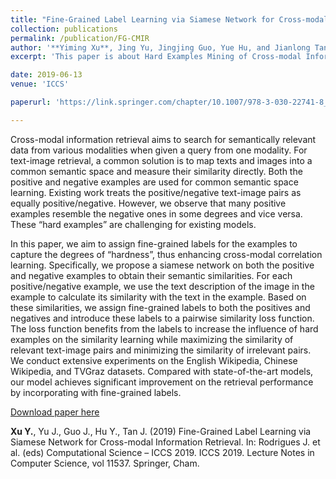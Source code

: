 ```yaml
---
title: "Fine-Grained Label Learning via Siamese Network for Cross-modal Information Retrieval"
collection: publications
permalink: /publication/FG-CMIR
author: '**Yiming Xu**, Jing Yu, Jingjing Guo, Yue Hu, and Jianlong Tan'
excerpt: 'This paper is about Hard Examples Mining of Cross-modal Information Retrieval. Accepted for oral presentation'

date: 2019-06-13
venue: 'ICCS'

paperurl: 'https://link.springer.com/chapter/10.1007/978-3-030-22741-8_22'

---
```

Cross-modal information retrieval aims to search for semantically relevant data from various modalities when given a query from
one modality. For text-image retrieval, a common solution is to map texts and images into a common semantic space and measure 
their similarity directly. Both the positive and negative examples are used for common semantic space learning. Existing work 
treats the positive/negative text-image pairs as equally positive/negative. However, we observe that many positive examples 
resemble the negative ones in some degrees and vice versa. These “hard examples” are challenging for existing models. 

In this paper, we aim to assign fine-grained labels for the examples to capture the degrees of “hardness”, thus enhancing 
cross-modal correlation learning. Specifically, we propose a siamese network on both the positive and negative examples to 
obtain their semantic similarities. For each positive/negative example, we use the text description of the image in the example
to calculate its similarity with the text in the example. Based on these similarities, we assign fine-grained labels to both 
the positives and negatives and introduce these labels to a pairwise similarity loss function. The loss function benefits from 
the labels to increase the influence of hard examples on the similarity learning while maximizing the similarity of relevant 
text-image pairs and minimizing the similarity of irrelevant pairs. We conduct extensive experiments on the English Wikipedia, 
Chinese Wikipedia, and TVGraz datasets. Compared with state-of-the-art models, our model achieves significant improvement on 
the retrieval performance by incorporating with fine-grained labels.

[Download paper here](https://link.springer.com/chapter/10.1007/978-3-030-22741-8_22)

**Xu Y.**, Yu J., Guo J., Hu Y., Tan J. (2019) Fine-Grained Label Learning via Siamese Network for Cross-modal Information 
Retrieval. In: Rodrigues J. et al. (eds) Computational Science – ICCS 2019. ICCS 2019. Lecture Notes in Computer Science, 
vol 11537. Springer, Cham.
 

